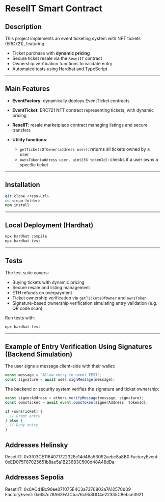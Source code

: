 # ReselIT Smart Contract

## Description

This project implements an event ticketing system with NFT tickets (ERC721), featuring:

* Ticket purchase with **dynamic pricing**
* Secure ticket resale via the `ReselIT` contract
* Ownership verification functions to validate entry
* Automated tests using Hardhat and TypeScript

---

## Main Features

* **EventFactory**: dynamically deploys EventTicket contracts
* **EventTicket**: ERC721 NFT contract representing tickets, with dynamic pricing
* **ReselIT**: resale marketplace contract managing listings and secure transfers
* **Utility functions**:

  * `getTicketsOfOwner(address user)`: returns all tickets owned by a user
  * `ownsToken(address user, uint256 tokenId)`: checks if a user owns a specific ticket

---

## Installation

```bash
git clone <repo-url>
cd <repo-folder>
npm install
```

---

## Local Deployment (Hardhat)

```bash
npx hardhat compile
npx hardhat test
```

---

## Tests

The test suite covers:

* Buying tickets with dynamic pricing
* Secure resale and listing management
* ETH refunds on overpayment
* Ticket ownership verification via `getTicketsOfOwner` and `ownsToken`
* Signature-based ownership verification simulating entry validation (e.g. QR code scan)

Run tests with:

```bash
npx hardhat test
```

---

## Example of Entry Verification Using Signatures (Backend Simulation)

The user signs a message client-side with their wallet:

```ts
const message = "Allow entry to event TEST";
const signature = await user.signMessage(message);
```

The backend or security system verifies the signature and ticket ownership:

```ts
const signerAddress = ethers.verifyMessage(message, signature);
const ownsTicket = await event.ownsToken(signerAddress, tokenId);

if (ownsTicket) {
  // Grant entry
} else {
  // Deny entry
}
```

## Addresses Helinsky
ResetlIT: 0x3f03CE1164071722328c14d46a53092aebc8a8B0
FactoryEvent: 0xED075F87025651b8ae5a1B23683C500d48A48dDa

## Addresses Sepolia
ResetlIT: 0x0ACd1Bc90ee071075E4C3a7376803a7A12570b09
FactoryEvent: 0x687c78A63FA1Cba76c958DD4e22335C8ebce3921
